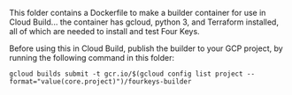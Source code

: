 This folder contains a Dockerfile to make a builder container for use 
in Cloud Build... the container has gcloud, python 3, and Terraform installed,
all of which are needed to install and test Four Keys.

Before using this in Cloud Build, publish the builder to your GCP project, by running the following command in this folder:

```
gcloud builds submit -t gcr.io/$(gcloud config list project --format="value(core.project)")/fourkeys-builder
```